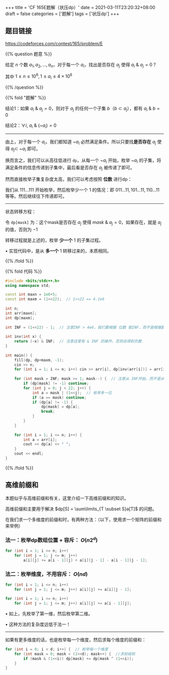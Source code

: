 +++
title = 'CF 165E题解（状压dp）'
date = 2021-03-11T23:20:32+08:00
draft = false
categories = ['题解']
tags = ['状压dp']
+++

## 题目链接

https://codeforces.com/contest/165/problem/E

{{% question 题意 %}}

给定 $n$ 个数 $a_1,a_2,...,a_n$，对于每一个 $a_i$，找出是否存在 $a_j$ 使得 $a_i$ & $a_j = 0$？

其中 $1 \leq n \leq 10^6, 1 \leq a_i \leq 4\times10^6$

{{% /question %}}


{{% fold "题解" %}}

结论1：如果 $a_i$ & $a_j = 0$，则对于 $a_j$ 的任何一个子集 $b$（$b \subset a_j$），都有 $a_i$ & $b = 0$

结论2：$\forall i, ~a_i$ & $($~$a_i) = 0$

<hr>

由上，对于每一个 $a_i$，我们都知道 ~$a_i$ 必然满足条件。所以只要找**是否存在** $a_j$ 使得 $a_j \subset$ ~$a_i$ 即可。

换而言之，我们可以从高往低进行 `dp`，从每一个 ~$a_i$ 开始，枚举 ~$a_i$ 的子集，将满足条件的信息传递到子集中，最后看是否存在 $a_j$ 被传递了即可。

然而直接枚举子集复杂度太高，我们可以考虑按照 **位数** 进行dp：

我们从 $111...111$ 开始枚举，然后枚举少一个 $1$ 的情况：即 $011...11, 101...11, 110...11$ 等等。然后继续往下传递即可。

<hr>

状态转移方程：

令 `dp[mask]` 为：这个mask是否存在 $a_j$ 使得 $mask$ & $a_j = 0$，如果存在，就是 $a_j$ 的值，否则为 $-1$

转移过程就是上述的，枚举 **少一个** $1$ 的子集过程。

• 实现代码中，是从 **多一个** $1$ 转移过来的，本质相同。

{{% /fold %}}


{{% fold 代码 %}}

```cpp
#include <bits/stdc++.h>
using namespace std;

const int maxn = 1e6+5;
const int maxm = (1<<22);  // 1<<22 == 4.1e6
 
int n;
int arr[maxn];
int dp[maxm];
 
int INF = (1<<22) - 1;  // 注意INF > 4e6，我们要根据 位数 取INF，而不是根据数据范围
 
int inv(int x) {
    return (~x) & INF;  // 注意这里有 & INF 的操作，否则会得到负数
}
 
int main() { 
    fill(dp, dp+maxm, -1);
    cin >> n;
    for (int i = 1; i <= n; i++) cin >> arr[i], dp[inv(arr[i])] = arr[i];
 
    for (int mask = INF; mask >= 1; mask--) {  // 注意从 INF开始，而不是从 4e6开始，因为 inv(arr[i]) 有可能 > 4e6
        if (dp[mask] != -1) continue;
        for (int j = 0; j < 22; j++) {  
            int a = mask | (1<<j);  // 枚举多一位
            if (a == mask) continue;
            if (dp[a] != -1) {
                dp[mask] = dp[a];
                break;
            }
        }
    }
 
    for (int i = 1; i <= n; i++) {
        int a = arr[i];
        cout << dp[a] << " ";
    }
    cout << endl;
}
```

{{% /fold %}}

## 高维前缀和

本题似乎与高维前缀和有关，这里介绍一下高维前缀和的知识。

高维前缀和主要用于解决 $dp[S] = \sum\limits_{T \subset S}a[T]$ 的问题。


在我们求一个多维度的前缀和时，有两种方法：（以下，使用求一个矩阵的前缀和来举例）

### 法一：枚举dp数组位置 + 容斥： $O(n2^d)$

```cpp
for (int i = 1; i <= n; i++)
    for (int j = 1; j <= m; j++)
        a[i][j] += a[i - 1][j] + a[i][j - 1] - a[i - 1][j - 1];
```

### 法二：枚举维度，不用容斥： $O(nd)$

```cpp
for (int i = 1; i <= n; i++)
    for (int j = 1; j <= m; j++) a[i][j] += a[i][j - 1];

for (int i = 1; i <= n; i++)
    for (int j = 1; j <= m; j++) a[i][j] += a[i - 1][j];
```

• 如上，先枚举了第一维，然后枚举第二维。

• 这种方法的复杂度远低于法一！

<hr>

如果有更多维度的话，也是枚举每一个维度，然后求每个维度的前缀和：

```cpp
for (int i = 0; i < d; i++) {  // 枚举每一个维度
    for (int mask = 0; mask < (1<<d); mask++) {  //求前缀和
        if (mask & (1<<i)) dp[mask] += dp[mask ^ (1<<i)];
    }
}
```
